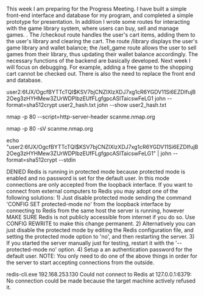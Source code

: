 
This week I am preparing for the Progress Meeting. I have built a simple front-end interface and database for my program, and completed a simple prototype for presentation. In addition I wrote some routes for interacting with the game library system, where users can buy, sell and manage games. . The /checkout route handles the user's cart items, adding them to the user's library and clearing the cart. The route /library displays the user's game library and wallet balance; the /sell_game route allows the user to sell games from their library, thus updating their wallet balance accordingly. The necessary functions of the backend are basically developed. Next week I will focus on debugging. For example, adding a free game to the shopping cart cannot be checked out. There is also the need to replace the front end and database.

user2:$6$fJX/OgcfBYTTcTQI$KSV7bjCNZlXlzXDJ7xg1cR6YGDV11Si6EZDIfujB2Oeg3zHYHMew3ZUrWDPlbzEUfFLgfgpcASlTaicswFeLG1
john --format=sha512crypt user2_hash.txt
john --show user2_hash.txt

nmap -p 80 --script=http-server-header scanme.nmap.org

nmap -p 80 -sV scanme.nmap.org

echo "user2:$6$fJX/OgcfBYTTcTQI$KSV7bjCNZlXlzXDJ7xg1cR6YGDV11Si6EZDIfujB2Oeg3zHYHMew3ZUrWDPlbzEUfFLgfgpcASlTaicswFeLG1" | john --format=sha512crypt --stdin

DENIED Redis is running in protected mode because protected mode is enabled and no password is set for the default user. In this mode connections are only accepted from the loopback interface. If you want to connect from external computers to Redis you may adopt one of the following solutions: 1) Just disable protected mode sending the command 'CONFIG SET protected-mode no' from the loopback interface by connecting to Redis from the same host the server is running, however MAKE SURE Redis is not publicly accessible from internet if you do so. Use CONFIG REWRITE to make this change permanent. 2) Alternatively you can just disable the protected mode by editing the Redis configuration file, and setting the protected mode option to 'no', and then restarting the server. 3) If you started the server manually just for testing, restart it with the '--protected-mode no' option. 4) Setup a an authentication password for the default user. NOTE: You only need to do one of the above things in order for the server to start accepting connections from the outside.


redis-cli.exe 192.168.253.130
Could not connect to Redis at 127.0.0.1:6379: No connection could be made because the target machine actively refused it.
